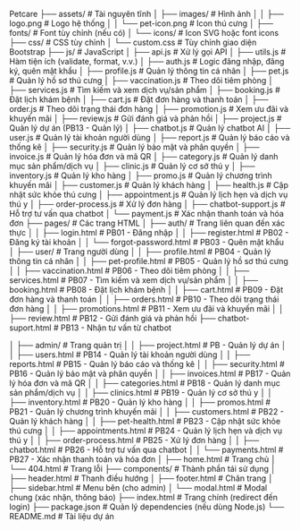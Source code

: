 Petcare
├── assets/                # Tài nguyên tĩnh
│   ├── images/            # Hình ảnh
│   │   ├── logo.png       # Logo hệ thống
│   │   └── pet-icon.png   # Icon thú cưng
│   ├── fonts/             # Font tùy chỉnh (nếu có)
│   └── icons/             # Icon SVG hoặc font icons
├── css/                   # CSS tùy chỉnh
│   └── custom.css         # Tùy chỉnh giao diện Bootstrap
├── js/                    # JavaScript
│   ├── api.js             # Xử lý gọi API
│   ├── utils.js           # Hàm tiện ích (validate, format, v.v.)
│   ├── auth.js            # Logic đăng nhập, đăng ký, quên mật khẩu
│   ├── profile.js         # Quản lý thông tin cá nhân
│   ├── pet.js             # Quản lý hồ sơ thú cưng
│   ├── vaccination.js     # Theo dõi tiêm phòng
│   ├── services.js        # Tìm kiếm và xem dịch vụ/sản phẩm
│   ├── booking.js         # Đặt lịch khám bệnh
│   ├── cart.js            # Đặt đơn hàng và thanh toán
│   ├── order.js           # Theo dõi trạng thái đơn hàng
│   ├── promotion.js       # Xem ưu đãi và khuyến mãi
│   ├── review.js          # Gửi đánh giá và phản hồi
│   ├── project.js         # Quản lý dự án (PB13 - Quản lý)
│   ├── chatbot.js         # Quản lý chatbot AI
│   ├── user.js            # Quản lý tài khoản người dùng
│   ├── report.js          # Quản lý báo cáo và thống kê
│   ├── security.js        # Quản lý bảo mật và phân quyền
│   ├── invoice.js         # Quản lý hóa đơn và mã QR
│   ├── category.js        # Quản lý danh mục sản phẩm/dịch vụ
│   ├── clinic.js          # Quản lý cơ sở thú y
│   ├── inventory.js       # Quản lý kho hàng
│   ├── promo.js           # Quản lý chương trình khuyến mãi
│   ├── customer.js        # Quản lý khách hàng
│   ├── health.js          # Cập nhật sức khỏe thú cưng
│   ├── appointment.js     # Quản lý lịch hẹn và dịch vụ thú y
│   ├── order-process.js   # Xử lý đơn hàng
│   ├── chatbot-support.js # Hỗ trợ tư vấn qua chatbot
│   └── payment.js         # Xác nhận thanh toán và hóa đơn
├── pages/                 # Các trang HTML
│   ├── auth/              # Trang liên quan đến xác thực
│   │   ├── login.html     # PB01 - Đăng nhập
│   │   ├── register.html  # PB02 - Đăng ký tài khoản
│   │   └── forgot-password.html # PB03 - Quên mật khẩu
│   ├── user/              # Trang người dùng
│   │   ├── profile.html   # PB04 - Quản lý thông tin cá nhân
│   │   ├── pet-profile.html # PB05 - Quản lý hồ sơ thú cưng
│   │   ├── vaccination.html # PB06 - Theo dõi tiêm phòng
│   │   ├── services.html  # PB07 - Tìm kiếm và xem dịch vụ/sản phẩm
│   │   ├── booking.html   # PB08 - Đặt lịch khám bệnh
│   │   ├── cart.html      # PB09 - Đặt đơn hàng và thanh toán
│   │   ├── orders.html    # PB10 - Theo dõi trạng thái đơn hàng
│   │   ├── promotions.html # PB11 - Xem ưu đãi và khuyến mãi
│   │   ├── review.html    # PB12 - Gửi đánh giá và phản hồi
        ├── chatbot-suport.html   # PB13 - Nhận tư vấn từ chatbot

│   ├── admin/             # Trang quản trị
│   │   ├── project.html   # PB - Quản lý dự án
│   │   ├── users.html     # PB14 - Quản lý tài khoản người dùng
│   │   ├── reports.html   # PB15 - Quản lý báo cáo và thống kê
│   │   ├── security.html  # PB16 - Quản lý bảo mật và phân quyền
│   │   ├── invoices.html  # PB17 - Quản lý hóa đơn và mã QR
│   │   ├── categories.html # PB18 - Quản lý danh mục sản phẩm/dịch vụ
│   │   ├── clinics.html   # PB19 - Quản lý cơ sở thú y
│   │   ├── inventory.html # PB20 - Quản lý kho hàng
│   │   ├── promos.html    # PB21 - Quản lý chương trình khuyến mãi
│   │   ├── customers.html # PB22 - Quản lý khách hàng
│   │   ├── pet-health.html # PB23 - Cập nhật sức khỏe thú cưng
│   │   ├── appointments.html # PB24 - Quản lý lịch hẹn và dịch vụ thú y
│   │   ├── order-process.html # PB25 - Xử lý đơn hàng
│   │   ├── chatbot.html # PB26 - Hỗ trợ tư vấn qua chatbot
│   │   └── payments.html   # PB27 - Xác nhận thanh toán và hóa đơn
│   ├── home.html          # Trang chủ
│   └── 404.html           # Trang lỗi
├── components/            # Thành phần tái sử dụng
│   ├── header.html        # Thanh điều hướng
│   ├── footer.html        # Chân trang
│   ├── sidebar.html       # Menu bên (cho admin)
│   └── modal.html         # Modal chung (xác nhận, thông báo)
├── index.html             # Trang chính (redirect đến login)
├── package.json           # Quản lý dependencies (nếu dùng Node.js)
└── README.md              # Tài liệu dự án
